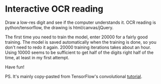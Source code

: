 # Interactive OCR reading
Draw a low-res digit and see if the computer understands it. OCR reading is python/tensorflow,
the drawing is html/canvas/jQuery.

The first time you need to train the model, enter 20000 for a fairly good training. The model
is saved automatically when the training is done, so you don't need to redo it again. 20000
training iterations takes about an hour. Using 10000 seems to be sufficient to get half of the
digits right half of the time, at least in my first attempt.

Have fun!

PS. It's mainly copy-pasted from TensorFlow's convolutional [tutorial](https://www.tensorflow.org/tutorials/layers).
